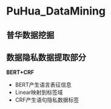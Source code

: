 # PuHua_DataMining
## 普华数据挖掘

## 数据隐私数据提取部分

**BERT+CRF**

* BERT产生语言表征信息
* Linear映射到标签域
* CRF产生语句隐私数据标签
